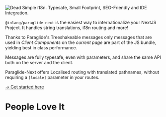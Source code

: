 ![Dead Simple i18n. Typesafe, Small Footprint, SEO-Friendly and IDE Integration.](https://cdn.jsdelivr.net/gh/opral/monorepo@latest/inlang/source-code/paraglide/paraglide-next/assets/og.png)

<doc-features>
<doc-feature text-color="#0F172A" color="#E1EFF7" title="Internationalized Routing" image="https://cdn.jsdelivr.net/gh/opral/monorepo@latest/inlang/source-code/paraglide/paraglide-next/assets/i18n-routing.png"></doc-feature>
<doc-feature text-color="#0F172A" color="#E1EFF7" title="Tiny Bundle Size" image="https://cdn.jsdelivr.net/gh/opral/monorepo@latest/inlang/source-code/paraglide/paraglide-next/assets/bundle-size.png"></doc-feature>
<doc-feature text-color="#0F172A" color="#E1EFF7" title="No route Param needed" image="https://cdn.jsdelivr.net/gh/opral/monorepo@latest/inlang/source-code/paraglide/paraglide-next/assets/no-param.png"></doc-feature>
</doc-features>

`@inlang/paraglide-next` is the easiest way to internationalize your NextJS Project. It handles string translations, i18n routing and more! 

Thanks to Paraglide's Treeshakeable messages only messages that are used in _Client Components_ on the _current page_ are part of the JS bundle, yielding best in class performance. 

Messages are fully typesafe, even with parameters, and share the same API both on the server and the client.

Paraglide-Next offers Localised routing with translated pathnames, without requiring a `[locale]` parameter in your routes.

[-> Get started here](https://inlang.com/m/osslbuzt/paraglide-next-i18n/get-started)

# People Love It

<doc-comments>
<doc-comment text="Awesome library 🙂 Thanks so much! 1) The docs were simple and straight forward 2) Everything just worked.. no headaches" author="Dimitry" icon="mdi:discord" data-source="https://discord.com/channels/897438559458430986/1083724234142011392/1225658097016766574"></doc-comment>
<doc-comment text="Thank you for that huge work you have done and still doing!" author="ZerdoX-x" icon="mdi:github"></doc-comment>
</doc-comments>

